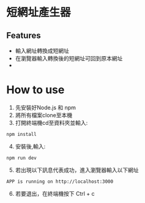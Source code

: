 # 短網址產生器
## Features
* 輸入網址轉換成短網址
* 在瀏覽器輸入轉換後的短網址可回到原本網址
* 
# How to use
1. 先安裝好Node.js 和 npm
2. 將所有檔案clone至本機
3. 打開終端機cd至資料夾並輸入:
```
npm install
```
4. 安裝後,輸入:
```
npm run dev
```
5. 若出現以下訊息代表成功，進入瀏覽器輸入以下網址
```
APP is running on http://localhost:3000
```
6. 若要退出，在終端機按下 Ctrl + c